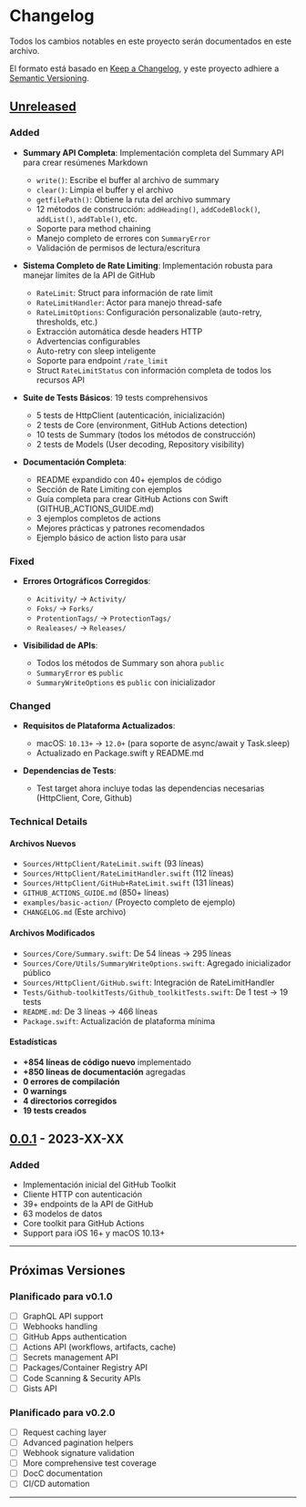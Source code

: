 # Changelog

Todos los cambios notables en este proyecto serán documentados en este archivo.

El formato está basado en [Keep a Changelog](https://keepachangelog.com/en/1.0.0/),
y este proyecto adhiere a [Semantic Versioning](https://semver.org/spec/v2.0.0.html).

## [Unreleased]

### Added
- **Summary API Completa**: Implementación completa del Summary API para crear resúmenes Markdown
  - `write()`: Escribe el buffer al archivo de summary
  - `clear()`: Limpia el buffer y el archivo
  - `getfilePath()`: Obtiene la ruta del archivo summary
  - 12 métodos de construcción: `addHeading()`, `addCodeBlock()`, `addList()`, `addTable()`, etc.
  - Soporte para method chaining
  - Manejo completo de errores con `SummaryError`
  - Validación de permisos de lectura/escritura

- **Sistema Completo de Rate Limiting**: Implementación robusta para manejar límites de la API de GitHub
  - `RateLimit`: Struct para información de rate limit
  - `RateLimitHandler`: Actor para manejo thread-safe
  - `RateLimitOptions`: Configuración personalizable (auto-retry, thresholds, etc.)
  - Extracción automática desde headers HTTP
  - Advertencias configurables
  - Auto-retry con sleep inteligente
  - Soporte para endpoint `/rate_limit`
  - Struct `RateLimitStatus` con información completa de todos los recursos API

- **Suite de Tests Básicos**: 19 tests comprehensivos
  - 5 tests de HttpClient (autenticación, inicialización)
  - 2 tests de Core (environment, GitHub Actions detection)
  - 10 tests de Summary (todos los métodos de construcción)
  - 2 tests de Models (User decoding, Repository visibility)

- **Documentación Completa**:
  - README expandido con 40+ ejemplos de código
  - Sección de Rate Limiting con ejemplos
  - Guía completa para crear GitHub Actions con Swift (GITHUB_ACTIONS_GUIDE.md)
  - 3 ejemplos completos de actions
  - Mejores prácticas y patrones recomendados
  - Ejemplo básico de action listo para usar

### Fixed
- **Errores Ortográficos Corregidos**:
  - `Acitivity/` → `Activity/`
  - `Foks/` → `Forks/`
  - `ProtentionTags/` → `ProtectionTags/`
  - `Realeases/` → `Releases/`

- **Visibilidad de APIs**:
  - Todos los métodos de Summary son ahora `public`
  - `SummaryError` es `public`
  - `SummaryWriteOptions` es `public` con inicializador

### Changed
- **Requisitos de Plataforma Actualizados**:
  - macOS: `10.13+` → `12.0+` (para soporte de async/await y Task.sleep)
  - Actualizado en Package.swift y README.md

- **Dependencias de Tests**:
  - Test target ahora incluye todas las dependencias necesarias (HttpClient, Core, Github)

### Technical Details

#### Archivos Nuevos
- `Sources/HttpClient/RateLimit.swift` (93 líneas)
- `Sources/HttpClient/RateLimitHandler.swift` (112 líneas)
- `Sources/HttpClient/GitHub+RateLimit.swift` (131 líneas)
- `GITHUB_ACTIONS_GUIDE.md` (850+ líneas)
- `examples/basic-action/` (Proyecto completo de ejemplo)
- `CHANGELOG.md` (Este archivo)

#### Archivos Modificados
- `Sources/Core/Summary.swift`: De 54 líneas → 295 líneas
- `Sources/Core/Utils/SummaryWriteOptions.swift`: Agregado inicializador público
- `Sources/HttpClient/GitHub.swift`: Integración de RateLimitHandler
- `Tests/Github-toolkitTests/Github_toolkitTests.swift`: De 1 test → 19 tests
- `README.md`: De 3 líneas → 466 líneas
- `Package.swift`: Actualización de plataforma mínima

#### Estadísticas
- **+854 líneas de código nuevo** implementado
- **+850 líneas de documentación** agregadas
- **0 errores de compilación**
- **0 warnings**
- **4 directorios corregidos**
- **19 tests creados**

## [0.0.1] - 2023-XX-XX

### Added
- Implementación inicial del GitHub Toolkit
- Cliente HTTP con autenticación
- 39+ endpoints de la API de GitHub
- 63 modelos de datos
- Core toolkit para GitHub Actions
- Support para iOS 16+ y macOS 10.13+

---

## Próximas Versiones

### Planificado para v0.1.0
- [ ] GraphQL API support
- [ ] Webhooks handling
- [ ] GitHub Apps authentication
- [ ] Actions API (workflows, artifacts, cache)
- [ ] Secrets management API
- [ ] Packages/Container Registry API
- [ ] Code Scanning & Security APIs
- [ ] Gists API

### Planificado para v0.2.0
- [ ] Request caching layer
- [ ] Advanced pagination helpers
- [ ] Webhook signature validation
- [ ] More comprehensive test coverage
- [ ] DocC documentation
- [ ] CI/CD automation

---

[Unreleased]: https://github.com/devswiftzone/github-toolkit/compare/v0.0.1...HEAD
[0.0.1]: https://github.com/devswiftzone/github-toolkit/releases/tag/v0.0.1
